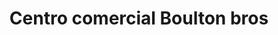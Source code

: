 ---
title: "Centro comercial Boulton bros"
url: /puerto-la-cruz/centro-comercial-boulton-bros/
shop: Einkaufszentrum
---